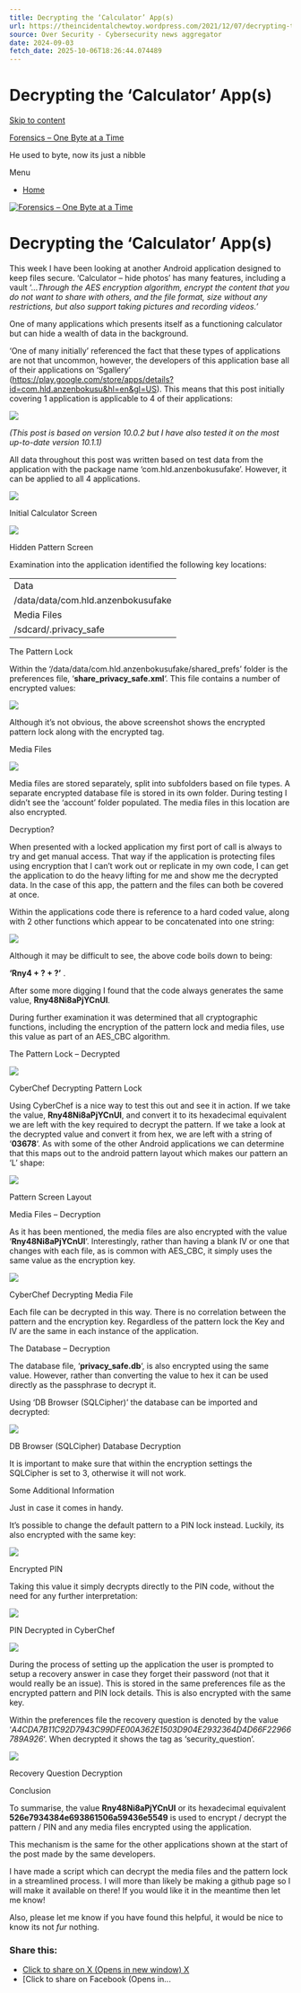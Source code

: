 ```yaml
---
title: Decrypting the ‘Calculator’ App(s)
url: https://theincidentalchewtoy.wordpress.com/2021/12/07/decrypting-the-calculator-apps/
source: Over Security - Cybersecurity news aggregator
date: 2024-09-03
fetch_date: 2025-10-06T18:26:44.074489
---
```


# Decrypting the ‘Calculator’ App(s)

[Skip to content](#content)

[Forensics – One Byte at a Time](https://theincidentalchewtoy.wordpress.com/)

He used to byte, now its just a nibble

Menu

* [Home](/)

[![Forensics – One Byte at a Time](https://theincidentalchewtoy.wordpress.com/wp-content/uploads/2021/11/cropped-binary_banner.png)](https://theincidentalchewtoy.wordpress.com/)

# Decrypting the ‘Calculator’ App(s)

This week I have been looking at another Android application designed to keep files secure. ‘Calculator – hide photos’ has many features, including a vault ‘…*Through the AES encryption algorithm, encrypt the content that you do not want to share with others, and the file format, size without any restrictions, but also support taking pictures and recording videos.’*

One of many applications which presents itself as a functioning calculator but can hide a wealth of data in the background.

‘One of many initially’ referenced the fact that these types of applications are not that uncommon, however, the developers of this application base all of their applications on ‘Sgallery’ (<https://play.google.com/store/apps/details?id=com.hld.anzenbokusu&hl=en&gl=US>). This means that this post initially covering 1 application is applicable to 4 of their applications:

![](https://theincidentalchewtoy.wordpress.com/wp-content/uploads/2021/12/image-16.png?w=1024)

*(This post is based on version 10.0.2 but I have also tested it on the most up-to-date version 10.1.1)*

All data throughout this post was written based on test data from the application with the package name ‘com.hld.anzenbokusufake’. However, it can be applied to all 4 applications.

![](https://theincidentalchewtoy.wordpress.com/wp-content/uploads/2021/12/screenshot_2021-12-02-13-36-32.png?w=512)

Initial Calculator Screen

![](https://theincidentalchewtoy.wordpress.com/wp-content/uploads/2021/12/screenshot_2021-12-02-13-37-03.png?w=512)

Hidden Pattern Screen

Examination into the application identified the following key locations:

|  |
| --- |
| Data |
| /data/data/com.hld.anzenbokusufake |
| Media Files |
| /sdcard/.privacy\_safe |

The Pattern Lock

Within the ‘/data/data/com.hld.anzenbokusufake/shared\_prefs’ folder is the preferences file, ‘**share\_privacy\_safe.xml**‘. This file contains a number of encrypted values:

![](https://theincidentalchewtoy.wordpress.com/wp-content/uploads/2021/12/image.png?w=1024)

Although it’s not obvious, the above screenshot shows the encrypted pattern lock along with the encrypted tag.

Media Files

![](https://theincidentalchewtoy.wordpress.com/wp-content/uploads/2021/12/image-2.png?w=1024)

Media files are stored separately, split into subfolders based on file types. A separate encrypted database file is stored in its own folder. During testing I didn’t see the ‘account’ folder populated. The media files in this location are also encrypted.

Decryption?

When presented with a locked application my first port of call is always to try and get manual access. That way if the application is protecting files using encryption that I can’t work out or replicate in my own code, I can get the application to do the heavy lifting for me and show me the decrypted data. In the case of this app, the pattern and the files can both be covered at once.

Within the applications code there is reference to a hard coded value, along with 2 other functions which appear to be concatenated into one string:

![](https://theincidentalchewtoy.wordpress.com/wp-content/uploads/2021/12/image-4.png?w=590)

Although it may be difficult to see, the above code boils down to being:

**‘Rny4 + ? + ?’** .

After some more digging I found that the code always generates the same value, **Rny48Ni8aPjYCnUI**.

During further examination it was determined that all cryptographic functions, including the encryption of the pattern lock and media files, use this value as part of an AES\_CBC algorithm.

The Pattern Lock – Decrypted

![](https://theincidentalchewtoy.wordpress.com/wp-content/uploads/2021/12/image-6.png?w=490)

CyberChef Decrypting Pattern Lock

Using CyberChef is a nice way to test this out and see it in action. If we take the value, **Rny48Ni8aPjYCnUI**, and convert it to its hexadecimal equivalent we are left with the key required to decrypt the pattern. If we take a look at the decrypted value and convert it from hex, we are left with a string of ‘**03678**‘. As with some of the other Android applications we can determine that this maps out to the android pattern layout which makes our pattern an ‘L’ shape:

![](https://theincidentalchewtoy.wordpress.com/wp-content/uploads/2021/12/image-7.png?w=341)

Pattern Screen Layout

Media Files – Decryption

As it has been mentioned, the media files are also encrypted with the value ‘**Rny48Ni8aPjYCnUI**‘. Interestingly, rather than having a blank IV or one that changes with each file, as is common with AES\_CBC, it simply uses the same value as the encryption key.

![](https://theincidentalchewtoy.wordpress.com/wp-content/uploads/2021/12/image-8.png?w=1024)

CyberChef Decrypting Media File

Each file can be decrypted in this way. There is no correlation between the pattern and the encryption key. Regardless of the pattern lock the Key and IV are the same in each instance of the application.

The Database – Decryption

The database file, ‘**privacy\_safe.db**‘, is also encrypted using the same value. However, rather than converting the value to hex it can be used directly as the passphrase to decrypt it.

Using ‘DB Browser (SQLCipher)’ the database can be imported and decrypted:

![](https://theincidentalchewtoy.wordpress.com/wp-content/uploads/2021/12/image-10.png?w=1024)

DB Browser (SQLCipher) Database Decryption

It is important to make sure that within the encryption settings the SQLCipher is set to 3, otherwise it will not work.

Some Additional Information

Just in case it comes in handy.

It’s possible to change the default pattern to a PIN lock instead. Luckily, its also encrypted with the same key:

![](https://theincidentalchewtoy.wordpress.com/wp-content/uploads/2021/12/image-13.png?w=1024)

Encrypted PIN

Taking this value it simply decrypts directly to the PIN code, without the need for any further interpretation:

![](https://theincidentalchewtoy.wordpress.com/wp-content/uploads/2021/12/image-14.png?w=1024)

PIN Decrypted in CyberChef

![](https://theincidentalchewtoy.wordpress.com/wp-content/uploads/2021/12/screenshot_2021-12-02-13-37-16.png?w=1024)

During the process of setting up the application the user is prompted to setup a recovery answer in case they forget their password (not that it would really be an issue). This is stored in the same preferences file as the encrypted pattern and PIN lock details. This is also encrypted with the same key.

Within the preferences file the recovery question is denoted by the value ‘*A4CDA7B11C92D7943C99DFE00A362E1503D904E2932364D4D66F22966789A926*‘. When decrypted it shows the tag as ‘security\_question’.

![](https://theincidentalchewtoy.wordpress.com/wp-content/uploads/2021/12/image-15.png?w=1024)

Recovery Question Decryption

Conclusion

To summarise, the value **Rny48Ni8aPjYCnUI** or its hexadecimal equivalent **526e7934384e693861506a59436e5549** is used to encrypt / decrypt the pattern / PIN and any media files encrypted using the application.

This mechanism is the same for the other applications shown at the start of the post made by the same developers.

I have made a script which can decrypt the media files and the pattern lock in a streamlined process. I will more than likely be making a github page so I will make it available on there! If you would like it in the meantime then let me know!

Also, please let me know if you have found this helpful, it would be nice to know its not *fur* nothing.

### Share this:

* [Click to share on X (Opens in new window)
  X](https://theincidentalchewtoy.wordpress.com/2021/12/07/decrypting-the-calculator-apps/?share=twitter)
* [Click to share on Facebook (Opens in...